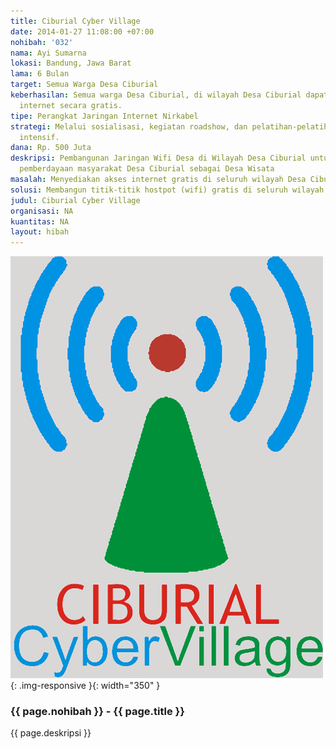 ```yaml
---
title: Ciburial Cyber Village
date: 2014-01-27 11:08:00 +07:00
nohibah: '032'
nama: Ayi Sumarna
lokasi: Bandung, Jawa Barat
lama: 6 Bulan
target: Semua Warga Desa Ciburial
keberhasilan: Semua warga Desa Ciburial, di wilayah Desa Ciburial dapat mengakses
  internet secara gratis.
tipe: Perangkat Jaringan Internet Nirkabel
strategi: Melalui sosialisasi, kegiatan roadshow, dan pelatihan-pelatihan. Pendampingan
  intensif.
dana: Rp. 500 Juta
deskripsi: Pembangunan Jaringan Wifi Desa di Wilayah Desa Ciburial untuk mendukung
  pemberdayaan masyarakat Desa Ciburial sebagai Desa Wisata
masalah: Menyediakan akses internet gratis di seluruh wilayah Desa Ciburial
solusi: Membangun titik-titik hostpot (wifi) gratis di seluruh wilayah Desa Ciburial
judul: Ciburial Cyber Village
organisasi: NA
kuantitas: NA
layout: hibah
---
```


![032](/static/img/hibahcms/032.png){: .img-responsive }{: width="350" }

### {{ page.nohibah }} - {{ page.title }}

{{ page.deskripsi }}

